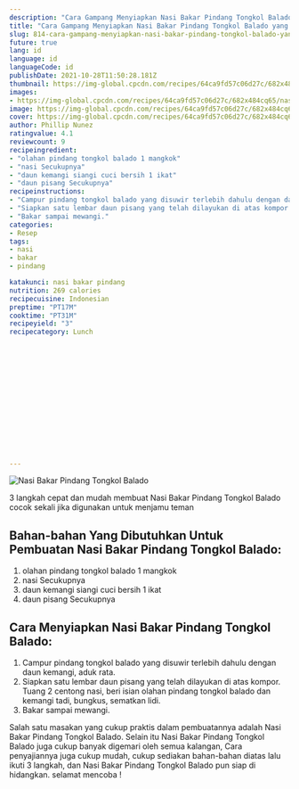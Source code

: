 ```yaml
---
description: "Cara Gampang Menyiapkan Nasi Bakar Pindang Tongkol Balado yang Sempurna"
title: "Cara Gampang Menyiapkan Nasi Bakar Pindang Tongkol Balado yang Sempurna"
slug: 814-cara-gampang-menyiapkan-nasi-bakar-pindang-tongkol-balado-yang-sempurna
future: true
lang: id
language: id
languageCode: id
publishDate: 2021-10-28T11:50:28.181Z 
thumbnail: https://img-global.cpcdn.com/recipes/64ca9fd57c06d27c/682x484cq65/nasi-bakar-pindang-tongkol-balado-foto-resep-utama.webp
images:
- https://img-global.cpcdn.com/recipes/64ca9fd57c06d27c/682x484cq65/nasi-bakar-pindang-tongkol-balado-foto-resep-utama.webp
image: https://img-global.cpcdn.com/recipes/64ca9fd57c06d27c/682x484cq65/nasi-bakar-pindang-tongkol-balado-foto-resep-utama.webp
cover: https://img-global.cpcdn.com/recipes/64ca9fd57c06d27c/682x484cq65/nasi-bakar-pindang-tongkol-balado-foto-resep-utama.webp
author: Phillip Nunez
ratingvalue: 4.1
reviewcount: 9
recipeingredient:
- "olahan pindang tongkol balado 1 mangkok"
- "nasi Secukupnya"
- "daun kemangi siangi cuci bersih 1 ikat"
- "daun pisang Secukupnya"
recipeinstructions:
- "Campur pindang tongkol balado yang disuwir terlebih dahulu dengan daun kemangi, aduk rata."
- "Siapkan satu lembar daun pisang yang telah dilayukan di atas kompor. Tuang 2 centong nasi, beri isian olahan pindang tongkol balado dan kemangi tadi, bungkus, sematkan lidi."
- "Bakar sampai mewangi."
categories:
- Resep
tags:
- nasi
- bakar
- pindang

katakunci: nasi bakar pindang 
nutrition: 269 calories
recipecuisine: Indonesian
preptime: "PT17M"
cooktime: "PT31M"
recipeyield: "3"
recipecategory: Lunch


     
    
    
    
    
    
    
    
    
    
    
      
    
---
```



![Nasi Bakar Pindang Tongkol Balado](https://img-global.cpcdn.com/recipes/64ca9fd57c06d27c/682x484cq65/nasi-bakar-pindang-tongkol-balado-foto-resep-utama.webp)

3 langkah cepat dan mudah membuat  Nasi Bakar Pindang Tongkol Balado cocok sekali jika digunakan untuk menjamu teman

<!--inarticleads1-->

## Bahan-bahan Yang Dibutuhkan Untuk Pembuatan Nasi Bakar Pindang Tongkol Balado:

1. olahan pindang tongkol balado 1 mangkok
1. nasi Secukupnya
1. daun kemangi siangi cuci bersih 1 ikat
1. daun pisang Secukupnya



<!--inarticleads2-->

## Cara Menyiapkan Nasi Bakar Pindang Tongkol Balado:

1. Campur pindang tongkol balado yang disuwir terlebih dahulu dengan daun kemangi, aduk rata.
1. Siapkan satu lembar daun pisang yang telah dilayukan di atas kompor. Tuang 2 centong nasi, beri isian olahan pindang tongkol balado dan kemangi tadi, bungkus, sematkan lidi.
1. Bakar sampai mewangi.




Salah satu masakan yang cukup praktis dalam pembuatannya adalah  Nasi Bakar Pindang Tongkol Balado. Selain itu  Nasi Bakar Pindang Tongkol Balado  juga cukup banyak digemari oleh semua kalangan, Cara penyajiannya juga cukup mudah, cukup sediakan bahan-bahan diatas lalu ikuti 3 langkah, dan  Nasi Bakar Pindang Tongkol Balado  pun siap di hidangkan. selamat mencoba !

